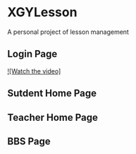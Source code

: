 # XGYLesson
A personal project of lesson management

## Login Page
[![Watch the video]](https://www.loom.com/share/dc1203b6446f4ca6b8496b8a87251a7a)
## Sutdent Home Page

<div>

  </div>
 
## Teacher Home Page

<div>

  </div>
  
## BBS Page
<div>
  </div>

